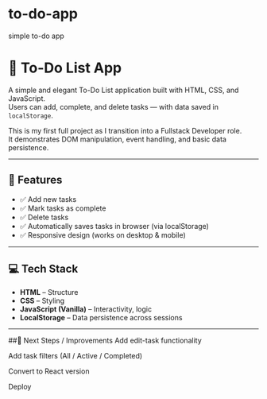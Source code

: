 # to-do-app
simple to-do app
# 📝 To-Do List App

A simple and elegant To-Do List application built with HTML, CSS, and JavaScript.  
Users can add, complete, and delete tasks — with data saved in `localStorage`.

This is my first full project as I transition into a Fullstack Developer role.  
It demonstrates DOM manipulation, event handling, and basic data persistence.

---

## 🚀 Features

- ✅ Add new tasks  
- ✅ Mark tasks as complete  
- ✅ Delete tasks  
- ✅ Automatically saves tasks in browser (via localStorage)  
- ✅ Responsive design (works on desktop & mobile)

---

## 💻 Tech Stack

- **HTML** – Structure  
- **CSS** – Styling  
- **JavaScript (Vanilla)** – Interactivity, logic  
- **LocalStorage** – Data persistence across sessions  

---

##🎯 Next Steps / Improvements
 Add edit-task functionality

 Add task filters (All / Active / Completed)

 Convert to React version

 Deploy 
